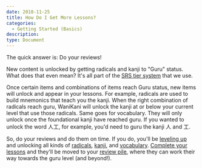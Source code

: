 ```yaml
---
date: 2018-11-25
title: How Do I Get More Lessons?
categories:
  - Getting Started (Basics)
description:
type: Document
---
```


The quick answer is: Do your reviews!

New content is unlocked by getting radicals and kanji to "Guru" status. What does that even mean? It's all part of the [SRS tier system](#) that we use.

Once certain items and combinations of items reach Guru status, new items will unlock and appear in your lessons. For example, radicals are used to build mnemonics that teach you the kanji. When the right combination of radicals reach guru, WaniKani will unlock the kanji at or below your current level that use those radicals. Same goes for vocabulary. They will only unlock once the foundational kanji have reached guru. If you wanted to unlock the word 人工, for example, you'd need to guru the kanji 人 and 工.

So, do your reviews and do them on time. If you do, you'll be [leveling up](#) and unlocking all kinds of [radicals](#), [kanji](#), and [vocabulary](#). [Complete your lessons](#) and they'll be moved to your [review pile](#), where they can work their way towards the guru level (and beyond!).
